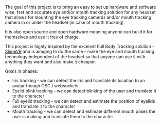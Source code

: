 The goal of this project is to bring an easy to set up hardware and software wise, fast and accurate eye and/or mouth tracking solution for any headset that allows for mounting the eye tracking cameras and/or mouth tracking camera in or under the headset (in case of mouth tracking). 

It is also open source and open hardware meaning anyone can build it for themselves and use it free of charge. 

This project is highly inspired by the excelent Full Body Tracking solution - [SlimeVR](https://docs.slimevr.dev) 
and is aimging to do the same - make the eye and mouth tracking technology independent of the headset so that anyone can use it with anything they want and also make it cheaper. 

Goals in phases:

- Iris tracking - we can detect the iris and translate its location to an avatar though OSC / websockets
- Eyelid blink tracking - we can detect blinking of the user and translate it to the character
- Full eyelid tracking - we can detect and estimate the position of eyelids and translate it to the character
- Mouth tracking - we can detect and estimate different mouth poses the user is making and translate them to the character